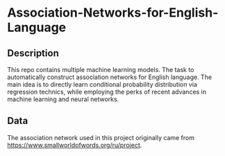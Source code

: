 # Association-Networks-for-English-Language

## Description

This repo contains multiple machine learning models. The task to automatically construct association networks for English language. 
The main idea is to directly learn conditional probability distribution via regression technics, while employing the perks of recent advances in machine learning and neural networks. 

## Data

The association network used in this project originally came from https://www.smallworldofwords.org/ru/project. 
